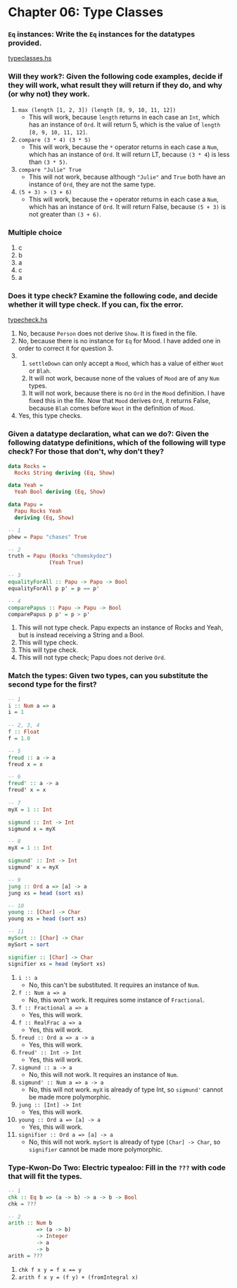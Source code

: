 # Chapter 06: Type Classes

### `Eq` instances: Write the `Eq` instances for the datatypes provided.

[typeclasses.hs](../test-files/typeclasses.hs)

### Will they work?: Given the following code examples, decide if they will work, what result they will return if they do, and why (or why not) they work.

1. `max (length [1, 2, 3]) (length [8, 9, 10, 11, 12])`
    * This will work, because `length` returns in each case an `Int`, which has an instance of `Ord`. It will return 5, which is the value of `length [8, 9, 10, 11, 12]`.
2. `compare (3 * 4) (3 * 5)`
    * This will work, because the `*` operator returns in each case a `Num`, which has an instance of `Ord`. It will return LT, because `(3 * 4`) is less than `(3 * 5)`.
3. `compare "Julie" True`
    * This will not work, because although `"Julie"` and `True` both have an instance of `Ord`, they are not the same type.
4. `(5 + 3) > (3 + 6)`
    * This will work, because the `+` operator returns in each case a `Num`, which has an instance of `Ord`. It will return False, because `(5 + 3)` is not greater than `(3 + 6)`.

### Multiple choice

1. c
2. b
3. a
4. c
5. a

### Does it type check? Examine the following code, and decide whether it will type check. If you can, fix the error.

[typecheck.hs](../test-files/typecheck.hs)

1. No, because `Person` does not derive `Show`. It is fixed in the file.
2. No, because there is no instance for `Eq` for Mood. I have added one in order to correct it for question 3.
3.
    1. `settleDown` can only accept a `Mood`, which has a value of either `Woot` or `Blah`.
    2. It will not work, because none of the values of `Mood` are of any `Num` types.
    3. It will not work, because there is no `Ord` in the `Mood` definition. I have fixed this in the file. Now that `Mood` derives `Ord`, it returns False, because `Blah` comes before `Woot` in the definition of `Mood`.
4. Yes, this type checks.

### Given a datatype declaration, what can we do?: Given the following datatype definitions, which of the following will type check? For those that don't, why don't they?

```haskell
data Rocks =
  Rocks String deriving (Eq, Show)

data Yeah =
  Yeah Bool deriving (Eq, Show)

data Papu =
  Papu Rocks Yeah
  deriving (Eq, Show)
```

```haskell
-- 1
phew = Papu "chases" True

-- 2
truth = Papu (Rocks "chomskydoz")
             (Yeah True)

-- 3
equalityForAll :: Papu -> Papu -> Bool
equalityForAll p p' = p == p'

-- 4
comparePapus :: Papu -> Papu -> Bool
comparePapus p p' = p > p'
```

1. This will not type check. Papu expects an instance of Rocks and Yeah, but is instead receiving a String and a Bool.
2. This will type check.
3. This will type check.
4. This will not type check; Papu does not derive `Ord`.

### Match the types: Given two types, can you substitute the second type for the first?

```haskell
-- 1
i :: Num a => a
i = 1
  
-- 2, 3, 4
f :: Float
f = 1.0

-- 5
freud :: a -> a
freud x = x

-- 6
freud' :: a -> a
freud' x = x
  
-- 7
myX = 1 :: Int

sigmund :: Int -> Int
sigmund x = myX

-- 8
myX = 1 :: Int

sigmund' :: Int -> Int
sigmund' x = myX

-- 9
jung :: Ord a => [a] -> a
jung xs = head (sort xs)

-- 10
young :: [Char] -> Char
young xs = head (sort xs)

-- 11
mySort :: [Char] -> Char
mySort = sort

signifier :: [Char] -> Char
signifier xs = head (mySort xs)
```

1. `i :: a`
    * No, this can't be substituted. It requires an instance of `Num`.
2. `f :: Num a => a`
    * No, this won't work. It requires some instance of `Fractional`.
3. `f :: Fractional a => a`
    * Yes, this will work.
4. `f :: RealFrac a => a`
    * Yes, this will work.
5. `freud :: Ord a => a -> a`
    * Yes, this will work.
6. `freud' :: Int -> Int`
    * Yes, this will work.
7. `sigmund :: a -> a`
    * No, this will not work. It requires an instance of `Num`.
8. `sigmund' :: Num a => a -> a`
    * No, this will not work. `myX` is already of type Int, so `sigmund'` cannot be made more polymorphic.
9. `jung :: [Int] -> Int`
    * Yes, this will work.
10. `young :: Ord a => [a] -> a`
    * Yes, this will work.
11. `signifier :: Ord a => [a] -> a`
    * No, this will not work. `mySort` is already of type `[Char] -> Char`, so `signifier` cannot be made more polymorphic.

### Type-Kwon-Do Two: Electric typealoo: Fill in the `???` with code that will fit the types.

```haskell
-- 1
chk :: Eq b => (a -> b) -> a -> b -> Bool
chk = ???

-- 2
arith :: Num b
         => (a -> b)
         -> Integer
         -> a
         -> b
arith = ???         
```

1. `chk f x y = f x == y`
2. `arith f x y = (f y) + (fromIntegral x)`
